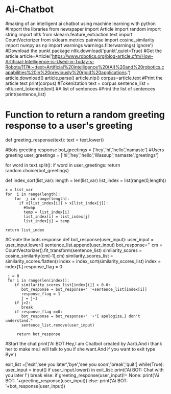 # Ai-Chatbot
#making of an intelligent ai chatbot using machine learning with python
#Import the libraries
from newspaper import Article
import random
import string
import nltk
from sklearn.feature_extraction.text import CountVectorizer
from sklearn.metrics.pairwise import cosine_similarity 
import numpy as np
import  warnings
warnings.filterwarnings('ignore')
#Download the punkt package
nltk.download('punkt',quiet=True)
#Get the article
article=Article('https://www.robotics.org/blog-article.cfm/How-Artificial-Intelligence-is-Used-in-Today-s-Robots/117#:~:text=Artificial%20intelligence%20(AI)%20and%20robotics,capabilities%20in%20previously%20rigid%20applications.')
article.download()
article.parse()
article.nlp()
corpus=article.text
#Print the article text
print(corpus)
#Tokenization
text = corpus
sentence_list = nltk.sent_tokenize(text) #A list of sentences
#Print the list of sentences
print(sentence_list)
# Function to return a random greeting response to a user's greeting
def greeting_response(text):
  text = text.lower()


#Bots greeting response
  bot_greetings = ['hey','hi','hello','namaste']
#Users greeting
  user_greetings = ['hi','hey','hello','Wassup','namaste','greetings']



  for word in text.split():
     if word in user_greetings:
           return random.choice(bot_greetings)

def index_sort(list_var):
    length = len(list_var)
    list_index = list(range(0,length))

    x = list_var
    for  i in range(length):
        for  j in range(length):
          if x[list_index[i]] > x[list_index[j]]:
            #Swap
            temp = list_index[i]
            list_index[i] = list_index[j]
            list_index[j] = temp

    return list_index
#Create the bots response
def bot_response(user_input):
     user_input = user_input.lower()
     sentence_list.append(user_input)
     bot_response=''
     cm = CountVectorizer().fit_transform(sentence_list)
     similarity_scores = cosine_similarity(cm[-1],cm)
     similarity_scores_list = similarity_scores.flatten()
     index = index_sort(similarity_scores_list) 
     index = index[1:]
     response_flag = 0

     j = 0
     for i in range(len(index)):
        if similarity_scores_list[index[i]] > 0.0:
           bot_response = bot_response+' '+sentence_list[index[i]]
           response_flag = 1
           j = j+1
        if j>2:
           break
        if response_flag ==0:
           bot_response = bot_response+' '+"I apologize,I don't understand."
           sentence_list.remove(user_input)

         return bot_response   
#Start the  chat
    print('Ai BOT:Hey,I am Chatbot created by Aarti.And i thank her to make me.I will talk to you if she want.And if you want to exit type Bye')

exit_list =['exit','see you later','bye','see you soon','break','quit']
    while(True):
       user_input = input()
       if user_input.lower() in exit_list:
          print('Ai BOT: Chat with you later !')
          break
       else:
         if greeting_response(user_input)!= None:
            print('Ai BOT: '+greeting_response(user_input))
         else:
            print('Ai BOT: '+bot_response(user_input))
